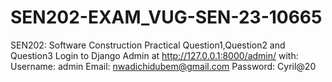 # SEN202-EXAM_VUG-SEN-23-10665
SEN202: Software Construction Practical
Question1,Question2 and Question3
Login to Django Admin at http://127.0.0.1:8000/admin/ with:
Username: admin
Email: nwadichidubem@gmail.com
Password: Cyril@20